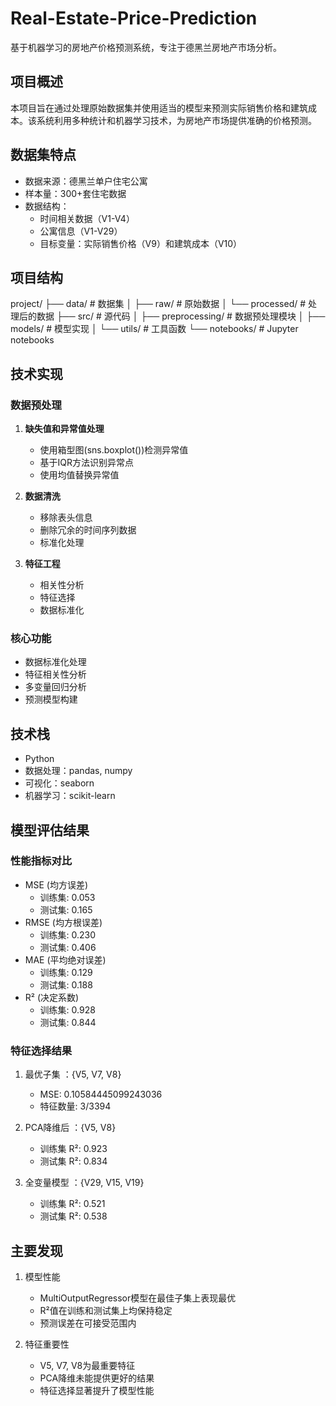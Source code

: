 # Real-Estate-Price-Prediction

基于机器学习的房地产价格预测系统，专注于德黑兰房地产市场分析。

## 项目概述

本项目旨在通过处理原始数据集并使用适当的模型来预测实际销售价格和建筑成本。该系统利用多种统计和机器学习技术，为房地产市场提供准确的价格预测。

## 数据集特点

- 数据来源：德黑兰单户住宅公寓
- 样本量：300+套住宅数据
- 数据结构：
  - 时间相关数据（V1-V4）
  - 公寓信息（V1-V29）
  - 目标变量：实际销售价格（V9）和建筑成本（V10）

## 项目结构
project/
├── data/               # 数据集
│   ├── raw/           # 原始数据
│   └── processed/     # 处理后的数据
├── src/               # 源代码
│   ├── preprocessing/ # 数据预处理模块
│   ├── models/       # 模型实现
│   └── utils/        # 工具函数
└── notebooks/        # Jupyter notebooks

## 技术实现

### 数据预处理
1. **缺失值和异常值处理**
   - 使用箱型图(sns.boxplot())检测异常值
   - 基于IQR方法识别异常点
   - 使用均值替换异常值

2. **数据清洗**
   - 移除表头信息
   - 删除冗余的时间序列数据
   - 标准化处理

3. **特征工程**
   - 相关性分析
   - 特征选择
   - 数据标准化

### 核心功能
- 数据标准化处理
- 特征相关性分析
- 多变量回归分析
- 预测模型构建

## 技术栈
- Python
- 数据处理：pandas, numpy
- 可视化：seaborn
- 机器学习：scikit-learn

## 模型评估结果

### 性能指标对比
- MSE (均方误差)
  - 训练集: 0.053
  - 测试集: 0.165
- RMSE (均方根误差)
  - 训练集: 0.230
  - 测试集: 0.406
- MAE (平均绝对误差)
  - 训练集: 0.129
  - 测试集: 0.188
- R² (决定系数)
  - 训练集: 0.928
  - 测试集: 0.844
### 特征选择结果
1. 最优子集 ：{V5, V7, V8}
   
   - MSE: 0.10584445099243036
   - 特征数量: 3/3394
2. PCA降维后 ：{V5, V8}
   
   - 训练集 R²: 0.923
   - 测试集 R²: 0.834
3. 全变量模型 ：{V29, V15, V19}
   
   - 训练集 R²: 0.521
   - 测试集 R²: 0.538
## 主要发现
1. 模型性能
   
   - MultiOutputRegressor模型在最佳子集上表现最优
   - R²值在训练和测试集上均保持稳定
   - 预测误差在可接受范围内
2. 特征重要性
   
   - V5, V7, V8为最重要特征
   - PCA降维未能提供更好的结果
   - 特征选择显著提升了模型性能


